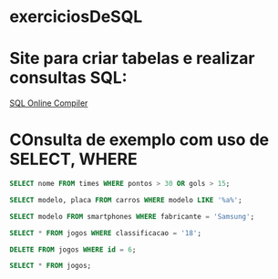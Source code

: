 # exerciciosDeSQL
 
# Site para criar tabelas e realizar consultas SQL:

<a href="https://www.programiz.com/sql/online-compiler/">SQL Online Compiler</a><br>

# COnsulta de exemplo com uso de SELECT, WHERE

```SQL 
SELECT nome FROM times WHERE pontos > 30 OR gols > 15; 

SELECT modelo, placa FROM carros WHERE modelo LIKE '%a%';

SELECT modelo FROM smartphones WHERE fabricante = 'Samsung';

SELECT * FROM jogos WHERE classificacao = '18';

DELETE FROM jogos WHERE id = 6;

SELECT * FROM jogos;

```


